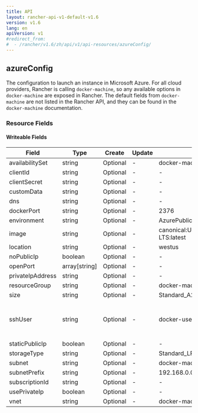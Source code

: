 ```yaml
---
title: API
layout: rancher-api-v1-default-v1.6
version: v1.6
lang: en
apiVersion: v1
#redirect_from:
#  - /rancher/v1.6/zh/api/v1/api-resources/azureConfig/
---
```


## azureConfig

The configuration to launch an instance in Microsoft Azure. For all cloud providers, Rancher is calling `docker-machine`, so any available options in `docker-machine` are exposed in Rancher. The default fields from `docker-machine` are not listed in the Rancher API, and they can be found in the `docker-machine` documentation.

### Resource Fields

#### Writeable Fields

Field | Type | Create | Update | Default | Notes
---|---|---|---|---|---
availabilitySet | string | Optional | - | docker-machine | 
clientId | string | Optional | - | - | 
clientSecret | string | Optional | - | - | 
customData | string | Optional | - | - | 
dns | string | Optional | - | - | 
dockerPort | string | Optional | - | 2376 | 
environment | string | Optional | - | AzurePublicCloud | 
image | string | Optional | - | canonical:UbuntuServer:16.04.0-LTS:latest | 
location | string | Optional | - | westus | 
noPublicIp | boolean | Optional | - | - | 
openPort | array[string] | Optional | - | - | 
privateIpAddress | string | Optional | - | - | 
resourceGroup | string | Optional | - | docker-machine | 
size | string | Optional | - | Standard_A2 | 
sshUser | string | Optional | - | docker-user | The ssh username to use to ssh into the host
staticPublicIp | boolean | Optional | - | - | 
storageType | string | Optional | - | Standard_LRS | 
subnet | string | Optional | - | docker-machine | 
subnetPrefix | string | Optional | - | 192.168.0.0/16 | 
subscriptionId | string | Optional | - | - | 
usePrivateIp | boolean | Optional | - | - | 
vnet | string | Optional | - | docker-machine-vnet | 



<br>
